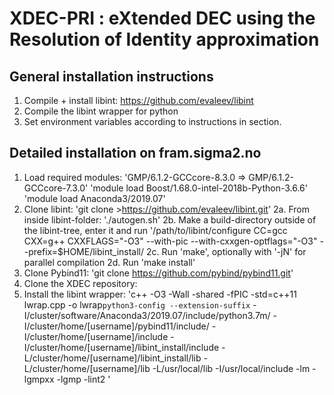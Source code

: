 # XDEC-PRI : eXtended DEC using the Resolution of Identity approximation 
## General installation instructions
1. Compile + install libint: <a href="https://github.com/evaleev/libint">https://github.com/evaleev/libint</a>
2. Compile the libint wrapper for python
3. Set environment variables according to instructions in section.

## Detailed installation on fram.sigma2.no
1. Load required modules:
'GMP/6.1.2-GCCcore-8.3.0 => GMP/6.1.2-GCCcore-7.3.0'
'module load Boost/1.68.0-intel-2018b-Python-3.6.6'
'module load Anaconda3/2019.07'
2. Clone libint:
'git clone >https://github.com/evaleev/libint.git'
2a. From inside libint-folder:
'./autogen.sh'
2b. Make a build-directory outside of the libint-tree, enter it and run
'/path/to/libint/configure CC=gcc CXX=g++ CXXFLAGS="-O3" --with-pic --with-cxxgen-optflags="-O3" --prefix=$HOME/libint_install/
2c. Run 'make', optionally with '-jN' for parallel compilation
2d. Run 'make install' 
3. Clone Pybind11:
'git clone https://github.com/pybind/pybind11.git'
4. Clone the XDEC repository:
5. Install the libint wrapper:
'c++ -O3 -Wall -shared -fPIC -std=c++11 lwrap.cpp -o lwrap`python3-config --extension-suffix`  -I/cluster/software/Anaconda3/2019.07/include/python3.7m/ -I/cluster/home/[username]/pybind11/include/ -I/cluster/home/[username]/include -I/cluster/home/[username]/libint_install/include -L/cluster/home/[username]/libint_install/lib -L/cluster/home/[username]/lib -L/usr/local/lib -I/usr/local/include -lm -lgmpxx -lgmp -lint2 '
